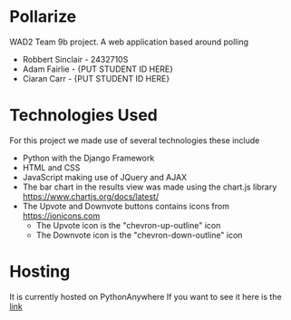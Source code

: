 # Pollarize

WAD2 Team 9b project. A web application based around polling

* Robbert Sinclair - 2432710S
* Adam Fairlie - {PUT STUDENT ID HERE}
* Ciaran Carr - {PUT STUDENT ID HERE}

# Technologies Used

For this project we made use of several technologies these include

* Python with the Django Framework
* HTML and CSS
* JavaScript making use of JQuery and AJAX
* The bar chart in the results view was made using the chart.js library https://www.chartjs.org/docs/latest/
* The Upvote and Downvote buttons contains icons from https://ionicons.com
  * The Upvote icon is the "chevron-up-outline" icon
  * The Downvote icon is the "chevron-down-outline" icon

# Hosting

It is currently hosted on PythonAnywhere
If you want to see it here is the <a href="http://robbertsinclair.pythonanywhere.com">link</a>

